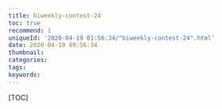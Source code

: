 ```yaml
---
title: biweekly-contest-24
toc: true
recommend: 1
uniqueId: '2020-04-19 01:56:34/"biweekly-contest-24".html'
date: 2020-04-19 09:56:34
thumbnail:
categories:
tags:
keywords:
---
```


[TOC]

<!--more-->
